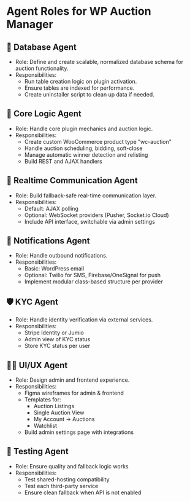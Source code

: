 # Agent Roles for WP Auction Manager

## 🧱 Database Agent

- Role: Define and create scalable, normalized database schema for auction functionality.
- Responsibilities:
  - Run table creation logic on plugin activation.
  - Ensure tables are indexed for performance.
  - Create uninstaller script to clean up data if needed.

## 🔄 Core Logic Agent

- Role: Handle core plugin mechanics and auction logic.
- Responsibilities:
  - Create custom WooCommerce product type "wc-auction"
  - Handle auction scheduling, bidding, soft-close
  - Manage automatic winner detection and relisting
  - Build REST and AJAX handlers

## 💬 Realtime Communication Agent

- Role: Build fallback-safe real-time communication layer.
- Responsibilities:
  - Default: AJAX polling
  - Optional: WebSocket providers (Pusher, Socket.io Cloud)
  - Include API interface, switchable via admin settings

## 📡 Notifications Agent

- Role: Handle outbound notifications.
- Responsibilities:
  - Basic: WordPress email
  - Optional: Twilio for SMS, Firebase/OneSignal for push
  - Implement modular class-based structure per provider

## 🛡️ KYC Agent

- Role: Handle identity verification via external services.
- Responsibilities:
  - Stripe Identity or Jumio
  - Admin view of KYC status
  - Store KYC status per user

## 🧑‍🎨 UI/UX Agent

- Role: Design admin and frontend experience.
- Responsibilities:
  - Figma wireframes for admin & frontend
  - Templates for:
    - Auction Listings
    - Single Auction View
    - My Account → Auctions
    - Watchlist
  - Build admin settings page with integrations

## 🧪 Testing Agent

- Role: Ensure quality and fallback logic works
- Responsibilities:
  - Test shared-hosting compatibility
  - Test each third-party service
  - Ensure clean fallback when API is not enabled
